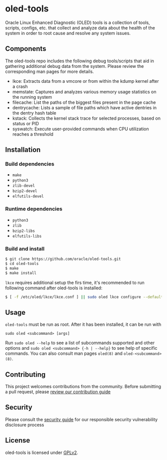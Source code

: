 # oled-tools

Oracle Linux Enhanced Diagnostic (OLED) tools is a collection of tools,
scripts, configs, etc. that collect and analyze data about the health of the
system in order to root cause and resolve any system issues.

## Components

The oled-tools repo includes the following debug tools/scripts that aid in
gathering additional debug data from the system. Please review the
corresponding man pages for more details.

- lkce: Extracts data from a vmcore or from within the kdump kernel after a
  crash
- memstate: Captures and analyzes various memory usage statistics on the
  running system
- filecache: List the paths of the biggest files present in the page cache
- dentrycache: Lists a sample of file paths which have active dentries in the
  dentry hash table
- kstack: Collects the kernel stack trace for selected processes, based on
  status or PID
- syswatch: Execute user-provided commands when CPU utilization reaches a
  threshold

## Installation

### Build dependencies

- `make`
- `python3`
- `zlib-devel`
- `bzip2-devel`
- `elfutils-devel`

### Runtime dependencies

- `python3`
- `zlib`
- `bzip2-libs`
- `elfutils-libs`

### Build and install

```bash
$ git clone https://github.com/oracle/oled-tools.git
$ cd oled-tools
$ make
$ make install
```

`lkce` requires additional setup the firs time, it's recommended to run
following command after oled-tools is installed:

```bash
$ [ -f /etc/oled/lkce/lkce.conf ] || sudo oled lkce configure --default
```

## Usage

`oled-tools` must be run as root.  After it has been installed, it can be run
with

```
sudo oled <subcommand> [args]
```

Run `sudo oled --help` to see a list of subcommands supported and other options
and `sudo oled <subcommand> {-h | --help}` to see help of specific commands.
You can also consult man pages `oled(8)` and `oled-<subcommand>(8)`.

## Contributing

This project welcomes contributions from the community. Before submitting a
pull request, please [review our contribution guide](./CONTRIBUTING.md)

## Security

Please consult the [security guide](./SECURITY.md) for our responsible security
vulnerability disclosure process

## License

oled-tools is licensed under [GPLv2](LICENSE.txt).
